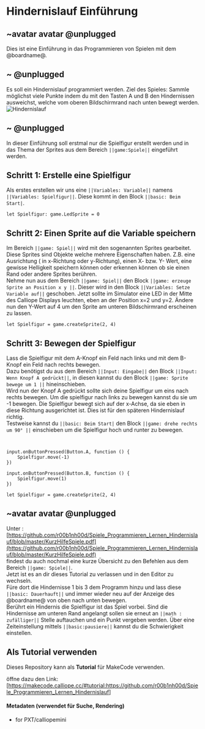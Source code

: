 # Hindernislauf Einführung
## ~avatar avatar @unplugged

Dies ist eine Einführung in das Programmieren von Spielen mit dem @boardname@. 





## ~ @unplugged
Es soll ein Hindernislauf programmiert werden.
Ziel des Spieles: Sammle möglichst viele Punkte indem du mit den Tasten A und B den Hindernissen ausweichst, welche vom oberen Bildschirmrand nach unten bewegt werden.
![Hindernislauf](https://github.com/r00b1nh00d/Spiele_Programmieren_Lernen_Hindernislauf/blob/master/HindernislaufGIF.gif?raw=true)

## ~ @unplugged
In dieser Einführung soll erstmal nur die Spielfigur erstellt werden und in das Thema der Sprites aus dem Bereich  ``||game:Spiele||`` eingeführt werden.

## Schritt 1: Erstelle eine Spielfigur
Als erstes erstellen wir uns eine ``||Variables: Variable||`` namens ``||Variables: Spielfigur||``. Diese kommt in den Block ``||basic: Beim Start|``.
```blocks
let Spielfigur: game.LedSprite = 0

```

## Schritt 2: Einen Sprite auf die Variable speichern
Im Bereich ``||game: Spiel||`` wird mit den sogenannten Sprites gearbeitet. Diese Sprites sind Objekte welche mehrere Eigenschaften haben. Z.B. eine Ausrichtung ( in x-Richtung oder y-Richtung), einen X- bzw. Y- Wert, eine gewisse Helligkeit speichern können oder erkennen können ob sie einen Rand oder andere Sprites berühren. <br>
Nehme nun aus dem Bereich ``||game: Spiel||`` den Block ``||game: erzeuge Sprite an Position x y ||``. Dieser wird in den Block ``||Variables: Setze Variable auf||`` geschoben.
Jetzt sollte im Simulator eine LED in der Mitte des Calliope Displays leuchten, eben an der Position x=2 und y=2. Ändere nun den Y-Wert auf 4 um den Sprite am unteren Bildschirmrand erscheinen zu lassen.

```blocks 
let Spielfigur = game.createSprite(2, 4)
```

## Schritt 3: Bewegen der Spielfigur
Lass die Spielfigur mit dem A-Knopf ein Feld nach links und mit dem B-Knopf ein Feld nach rechts bewegen. <br>
Dazu benötigst du aus dem Bereich ``||Input: Eingabe||`` den Block ``||Input: Wenn Knopf A gedrückt||``, in diesen kannst du den Block ``||game: Sprite bewege um 1 ||`` hineinschieben. <br>
Wird nun der Knopf A gedrückt sollte sich deine Spielfigur um eins nach rechts bewegen. Um die spielfigur nach links zu bewegen kannst du sie um -1 bewegen.
Die Spielfigur bewegt sich auf der x-Achse, da sie eben in diese Richtung ausgerichtet ist. Dies ist für den späteren Hindernislauf richtig. <br>
Testweise kannst du ``||basic: Beim Start|`` den Block ``||game: drehe rechts um 90° ||`` einschieben um die Spielfigur hoch und runter zu bewegen. 

```blocks


input.onButtonPressed(Button.A, function () {
    Spielfigur.move(-1)
})

input.onButtonPressed(Button.B, function () {
    Spielfigur.move(1)
})

let Spielfigur = game.createSprite(2, 4)
```

## ~avatar avatar @unplugged
Unter : [https://github.com/r00b1nh00d/Spiele_Programmieren_Lernen_Hindernislauf/blob/master/KurzHilfeSpiele.pdf](https://github.com/r00b1nh00d/Spiele_Programmieren_Lernen_Hindernislauf/blob/master/KurzHilfeSpiele.pdf) <br>
findest du auch nochmal eine kurze Übersicht zu den Befehlen aus dem Bereich ``||game: Spiele||``. <br>
Jetzt ist es an dir dieses Tutorial zu verlassen und in den Editor zu wechseln. <br>
Füre dort die Hindernisse 1 bis 3 dem Programm hinzu und lass diese ``||basic: Dauerhauft||`` und immer wieder neu auf der Anzeige des @boardname@ von oben nach unten bewegen. <br>
Berührt ein Hindernis die Spielfigur ist das Spiel vorbei. Sind die Hindernisse am unteren Rand angelangt sollen sie erneut an ``||math : zufälliger||`` Stelle auftauchen und ein Punkt vergeben werden. Über eine Zeiteinstellung mittels ``||basic:pausiere||`` kannst du die Schwierigkeit einstellen. 




## Als Tutorial verwenden

Dieses Repository kann als **Tutorial** für MakeCode verwenden.

öffne dazu den Link: [https://makecode.calliope.cc/#tutorial:https://github.com/r00b1nh00d/Spiele_Programmieren_Lernen_Hindernislauf]
#### Metadaten (verwendet für Suche, Rendering)

* for PXT/calliopemini
<script src="https://makecode.com/gh-pages-embed.js"></script><script>makeCodeRender("{{ site.makecode.home_url }}", "{{ site.github.owner_name }}/{{ site.github.repository_name }}");</script>
